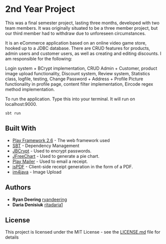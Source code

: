 
# 2nd Year Project

This was a final semester project, lasting three months, developed with two team members. It was originally situated to be a three member project, but our third member had to withdraw due to unforeseen circumstances.

It is an eCommerce application based on an online video game store, hooked up to a JDBC database. There are CRUD features for products, admin users and customer users, as well as creating and editing discounts. I am responsible for the following:

Login system + BCrypt implementation, CRUD Admin + Customer, product image upload functionality, Discount system, Review system, Statistics class, logfile, testing, Change Password + Address + Profile Picture functionality in profile page, content filter implementation, Eircode regex method implementation. 


To run the application. Type this into your terminal. It will run on localhost:9000.

```
sbt run
```

## Built With

* [Play Framework 2.6](https://www.playframework.com/documentation/2.6.x/Home) - The web framework used
* [SBT](https://www.scala-sbt.org/) - Dependency Management
* [JBCrypt](https://www.mindrot.org/projects/jBCrypt/) - Used to encrypt passwords.
* [JFreeChart](http://www.jfree.org/jfreechart/) - Used to generate a pie chart.
* [Play Mailer](https://github.com/playframework/play-mailer) - Used to email a receipt.
* [jsPDF](https://github.com/MrRio/jsPDF) - Client-side receipt generation in the form of a PDF.
* [im4java](http://im4java.sourceforge.net/) - Image Upload

## Authors
* **Ryan Deering** [ryandeering](https://github.com/ryandeering)
* **Daria Denisiuk** [ritadaria1](https://github.com/ritadaria1)

## License

This project is licensed under the MIT License - see the [LICENSE.md](LICENSE.md) file for details
